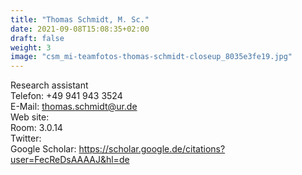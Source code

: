 ```yaml
---
title: "Thomas Schmidt, M. Sc."
date: 2021-09-08T15:08:35+02:00
draft: false
weight: 3
image: "csm_mi-teamfotos-thomas-schmidt-closeup_8035e3fe19.jpg"
---
```


Research assistant \
Telefon: +49 941 943 3524 \
E-Mail: thomas.schmidt@ur.de \
Web site: \
Room: 3.0.14 \
Twitter: \
Google Scholar: https://scholar.google.de/citations?user=FecReDsAAAAJ&hl=de 
